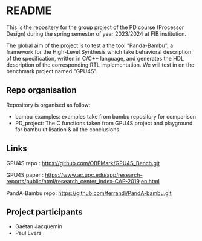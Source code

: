 # README

This is the repositery for the group project of the PD course (Processor Design) during the spring semester of year 2023/2024 at FIB institution. 

The global aim of the project is to test a the tool "Panda-Bambu",  a framework for the High-Level Synthesis which take behavioral description of the specification, written in C/C++ language, and generates the HDL description of the corresponding RTL implementation.
We will test in on the benchmark project named "GPU4S".

## Repo organisation

Repository is organised as follow:

- bambu_examples: examples take from bambu repository for comparison
- PD_project: The C functions taken from GPU4S project and playground for bambu utilisation & all the conclusions

## Links

GPU4S repo : https://github.com/OBPMark/GPU4S_Bench.git

GPU4S paper : https://www.ac.upc.edu/app/research-reports/public/html/research_center_index-CAP-2019,en.html

PandA-Bambu repo: https://github.com/ferrandi/PandA-bambu.git

## Project participants

- Gaétan Jacquemin
- Paul Evers
